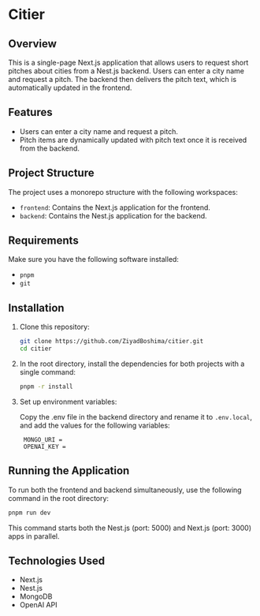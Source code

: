 # Citier

## Overview

This is a single-page Next.js application that allows users to request short pitches about cities from a Nest.js backend. Users can enter a city name and request a pitch. The backend then delivers the pitch text, which is automatically updated in the frontend.

## Features

- Users can enter a city name and request a pitch.
- Pitch items are dynamically updated with pitch text once it is received from the backend.

## Project Structure

The project uses a monorepo structure with the following workspaces:

- `frontend`: Contains the Next.js application for the frontend.
- `backend`: Contains the Nest.js application for the backend.

## Requirements

Make sure you have the following software installed:

- `pnpm`
- `git`

## Installation

1. Clone this repository:

   ```bash
   git clone https://github.com/ZiyadBoshima/citier.git
   cd citier
   ```

2. In the root directory, install the dependencies for both projects with a single command:

   ```bash
   pnpm -r install
   ```

4. Set up environment variables:

   Copy the .env file in the backend directory and rename it to `.env.local`, and add the values for the following variables:

   ```env
    MONGO_URI =
    OPENAI_KEY =
   ```

## Running the Application

To run both the frontend and backend simultaneously, use the following command in the root directory:

```bash
pnpm run dev
```

This command starts both the Nest.js (port: 5000) and Next.js (port: 3000) apps in parallel.

## Technologies Used

- Next.js
- Nest.js
- MongoDB
- OpenAI API
